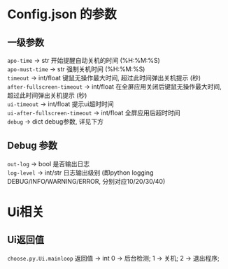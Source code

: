 # Config.json 的参数

## 一级参数

`apo-time` -> str 开始提醒自动关机的时间 (%H:%M:%S) <br>
`apo-must-time` -> str 强制关机时间 (%H:%M:%S) <br>
`timeout` -> int/float 键鼠无操作最大时间, 超过此时间弹出关机提示 (秒) <br>
`after-fullscreen-timeout` -> int/float 在全屏应用关闭后键鼠无操作最大时间, 超过此时间弹出关机提示 (秒) <br>
`ui-timeout` -> int/float 提示ui超时时间 <br>
`ui-after-fullscreen-timeout` -> int/float 全屏应用后超时时间 <br>
`debug` -> dict debug参数, 详见下方 <br>

## Debug 参数

`out-log` -> bool 是否输出日志 <br>
`log-level` -> int/str 日志输出级别 (即python logging DEBUG/INFO/WARNING/ERROR, 分别对应10/20/30/40) <br>


# Ui相关
## Ui返回值
`choose.py.Ui.mainloop` 返回值 -> int 0 -> 后台检测; 1 -> 关机; 2 -> 退出程序; <br>


